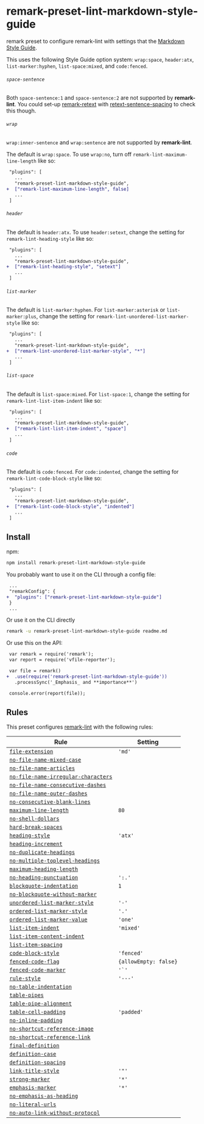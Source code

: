 <!--This file is generated-->

# remark-preset-lint-markdown-style-guide

remark preset to configure remark-lint with settings that the
[Markdown Style Guide](http://www.cirosantilli.com/markdown-style-guide/).

This uses the following Style Guide option system: `wrap:space`,
`header:atx`, `list-marker:hyphen`, `list-space:mixed`, and
`code:fenced`.

###### `space-sentence`

Both `space-sentence:1` and `space-sentence:2` are not supported
by **remark-lint**.  You could set-up
[remark-retext](https://github.com/wooorm/remark-retext) with
[retext-sentence-spacing](https://github.com/wooorm/retext-sentence-spacing)
to check this though.

###### `wrap`

`wrap:inner-sentence` and `wrap:sentence` are not supported by
**remark-lint**.

The default is `wrap:space`.  To use `wrap:no`, turn off
`remark-lint-maximum-line-length` like so:

```diff
 "plugins": [
   ...
   "remark-preset-lint-markdown-style-guide",
+  ["remark-lint-maximum-line-length", false]
   ...
 ]
```

###### `header`

The default is `header:atx`.  To use `header:setext`, change the
setting for `remark-lint-heading-style` like so:

```diff
 "plugins": [
   ...
   "remark-preset-lint-markdown-style-guide",
+  ["remark-lint-heading-style", "setext"]
   ...
 ]
```

###### `list-marker`

The default is `list-marker:hyphen`.  For `list-marker:asterisk` or
`list-marker:plus`, change the setting for
`remark-lint-unordered-list-marker-style` like so:

```diff
 "plugins": [
   ...
   "remark-preset-lint-markdown-style-guide",
+  ["remark-lint-unordered-list-marker-style", "*"]
   ...
 ]
```

###### `list-space`

The default is `list-space:mixed`.  For `list-space:1`, change the
setting for `remark-lint-list-item-indent` like so:

```diff
 "plugins": [
   ...
   "remark-preset-lint-markdown-style-guide",
+  ["remark-lint-list-item-indent", "space"]
   ...
 ]
```

###### `code`

The default is `code:fenced`.  For `code:indented`, change the setting
for `remark-lint-code-block-style` like so:

```diff
 "plugins": [
   ...
   "remark-preset-lint-markdown-style-guide",
+  ["remark-lint-code-block-style", "indented"]
   ...
 ]
```

## Install

npm:

```sh
npm install remark-preset-lint-markdown-style-guide
```

You probably want to use it on the CLI through a config file:

```diff
 ...
 "remarkConfig": {
+  "plugins": ["remark-preset-lint-markdown-style-guide"]
 }
 ...
```

Or use it on the CLI directly

```sh
remark -u remark-preset-lint-markdown-style-guide readme.md
```

Or use this on the API:

```diff
 var remark = require('remark');
 var report = require('vfile-reporter');

 var file = remark()
+  .use(require('remark-preset-lint-markdown-style-guide'))
   .processSync('_Emphasis_ and **importance**')

 console.error(report(file));
```

## Rules

This preset configures [remark-lint](https://github.com/wooorm/remark-lint) with the following rules:

| Rule                                                                                                                                            | Setting               |
| ----------------------------------------------------------------------------------------------------------------------------------------------- | --------------------- |
| [`file-extension`](https://github.com/wooorm/remark-lint/tree/master/packages/remark-lint-file-extension)                                       | `'md'`                |
| [`no-file-name-mixed-case`](https://github.com/wooorm/remark-lint/tree/master/packages/remark-lint-no-file-name-mixed-case)                     |                       |
| [`no-file-name-articles`](https://github.com/wooorm/remark-lint/tree/master/packages/remark-lint-no-file-name-articles)                         |                       |
| [`no-file-name-irregular-characters`](https://github.com/wooorm/remark-lint/tree/master/packages/remark-lint-no-file-name-irregular-characters) |                       |
| [`no-file-name-consecutive-dashes`](https://github.com/wooorm/remark-lint/tree/master/packages/remark-lint-no-file-name-consecutive-dashes)     |                       |
| [`no-file-name-outer-dashes`](https://github.com/wooorm/remark-lint/tree/master/packages/remark-lint-no-file-name-outer-dashes)                 |                       |
| [`no-consecutive-blank-lines`](https://github.com/wooorm/remark-lint/tree/master/packages/remark-lint-no-consecutive-blank-lines)               |                       |
| [`maximum-line-length`](https://github.com/wooorm/remark-lint/tree/master/packages/remark-lint-maximum-line-length)                             | `80`                  |
| [`no-shell-dollars`](https://github.com/wooorm/remark-lint/tree/master/packages/remark-lint-no-shell-dollars)                                   |                       |
| [`hard-break-spaces`](https://github.com/wooorm/remark-lint/tree/master/packages/remark-lint-hard-break-spaces)                                 |                       |
| [`heading-style`](https://github.com/wooorm/remark-lint/tree/master/packages/remark-lint-heading-style)                                         | `'atx'`               |
| [`heading-increment`](https://github.com/wooorm/remark-lint/tree/master/packages/remark-lint-heading-increment)                                 |                       |
| [`no-duplicate-headings`](https://github.com/wooorm/remark-lint/tree/master/packages/remark-lint-no-duplicate-headings)                         |                       |
| [`no-multiple-toplevel-headings`](https://github.com/wooorm/remark-lint/tree/master/packages/remark-lint-no-multiple-toplevel-headings)         |                       |
| [`maximum-heading-length`](https://github.com/wooorm/remark-lint/tree/master/packages/remark-lint-maximum-heading-length)                       |                       |
| [`no-heading-punctuation`](https://github.com/wooorm/remark-lint/tree/master/packages/remark-lint-no-heading-punctuation)                       | `':.'`                |
| [`blockquote-indentation`](https://github.com/wooorm/remark-lint/tree/master/packages/remark-lint-blockquote-indentation)                       | `1`                   |
| [`no-blockquote-without-marker`](https://github.com/wooorm/remark-lint/tree/master/packages/remark-lint-no-blockquote-without-marker)           |                       |
| [`unordered-list-marker-style`](https://github.com/wooorm/remark-lint/tree/master/packages/remark-lint-unordered-list-marker-style)             | `'-'`                 |
| [`ordered-list-marker-style`](https://github.com/wooorm/remark-lint/tree/master/packages/remark-lint-ordered-list-marker-style)                 | `'.'`                 |
| [`ordered-list-marker-value`](https://github.com/wooorm/remark-lint/tree/master/packages/remark-lint-ordered-list-marker-value)                 | `'one'`               |
| [`list-item-indent`](https://github.com/wooorm/remark-lint/tree/master/packages/remark-lint-list-item-indent)                                   | `'mixed'`             |
| [`list-item-content-indent`](https://github.com/wooorm/remark-lint/tree/master/packages/remark-lint-list-item-content-indent)                   |                       |
| [`list-item-spacing`](https://github.com/wooorm/remark-lint/tree/master/packages/remark-lint-list-item-spacing)                                 |                       |
| [`code-block-style`](https://github.com/wooorm/remark-lint/tree/master/packages/remark-lint-code-block-style)                                   | `'fenced'`            |
| [`fenced-code-flag`](https://github.com/wooorm/remark-lint/tree/master/packages/remark-lint-fenced-code-flag)                                   | `{allowEmpty: false}` |
| [`fenced-code-marker`](https://github.com/wooorm/remark-lint/tree/master/packages/remark-lint-fenced-code-marker)                               | ``'`'``               |
| [`rule-style`](https://github.com/wooorm/remark-lint/tree/master/packages/remark-lint-rule-style)                                               | `'---'`               |
| [`no-table-indentation`](https://github.com/wooorm/remark-lint/tree/master/packages/remark-lint-no-table-indentation)                           |                       |
| [`table-pipes`](https://github.com/wooorm/remark-lint/tree/master/packages/remark-lint-table-pipes)                                             |                       |
| [`table-pipe-alignment`](https://github.com/wooorm/remark-lint/tree/master/packages/remark-lint-table-pipe-alignment)                           |                       |
| [`table-cell-padding`](https://github.com/wooorm/remark-lint/tree/master/packages/remark-lint-table-cell-padding)                               | `'padded'`            |
| [`no-inline-padding`](https://github.com/wooorm/remark-lint/tree/master/packages/remark-lint-no-inline-padding)                                 |                       |
| [`no-shortcut-reference-image`](https://github.com/wooorm/remark-lint/tree/master/packages/remark-lint-no-shortcut-reference-image)             |                       |
| [`no-shortcut-reference-link`](https://github.com/wooorm/remark-lint/tree/master/packages/remark-lint-no-shortcut-reference-link)               |                       |
| [`final-definition`](https://github.com/wooorm/remark-lint/tree/master/packages/remark-lint-final-definition)                                   |                       |
| [`definition-case`](https://github.com/wooorm/remark-lint/tree/master/packages/remark-lint-definition-case)                                     |                       |
| [`definition-spacing`](https://github.com/wooorm/remark-lint/tree/master/packages/remark-lint-definition-spacing)                               |                       |
| [`link-title-style`](https://github.com/wooorm/remark-lint/tree/master/packages/remark-lint-link-title-style)                                   | `'"'`                 |
| [`strong-marker`](https://github.com/wooorm/remark-lint/tree/master/packages/remark-lint-strong-marker)                                         | `'*'`                 |
| [`emphasis-marker`](https://github.com/wooorm/remark-lint/tree/master/packages/remark-lint-emphasis-marker)                                     | `'*'`                 |
| [`no-emphasis-as-heading`](https://github.com/wooorm/remark-lint/tree/master/packages/remark-lint-no-emphasis-as-heading)                       |                       |
| [`no-literal-urls`](https://github.com/wooorm/remark-lint/tree/master/packages/remark-lint-no-literal-urls)                                     |                       |
| [`no-auto-link-without-protocol`](https://github.com/wooorm/remark-lint/tree/master/packages/remark-lint-no-auto-link-without-protocol)         |                       |
